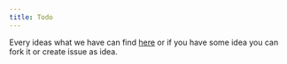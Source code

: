 ```yaml
---
title: Todo
---
```

Every ideas what we have can find [here](https://github.com/Tesena-smart-testing/WatchUI/projects/1) or if you have some idea you can fork it or create issue as idea.